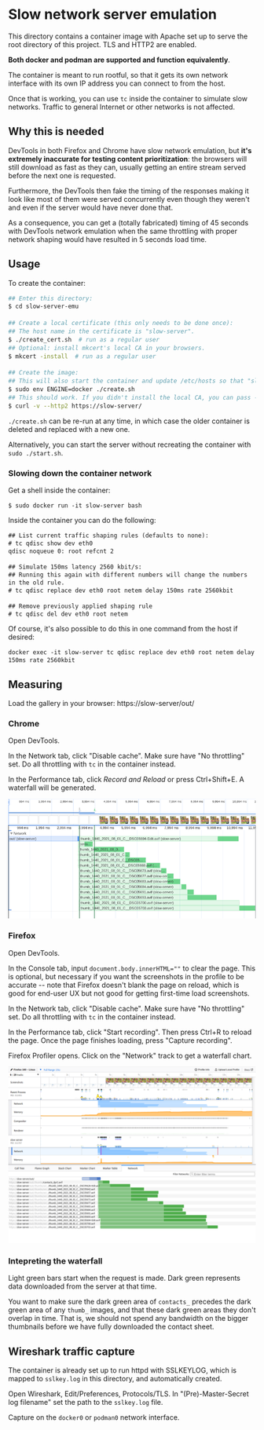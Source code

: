 # Slow network server emulation

This directory contains a container image with Apache set up to serve the root directory of this project. TLS and HTTP2 are enabled.

**Both docker and podman are supported and function equivalently**.

The container is meant to run rootful, so that it gets its own network interface with its own IP address you can connect to from the host.

Once that is working, you can use `tc` inside the container to simulate slow networks. Traffic to general Internet or other networks is not affected.

## Why this is needed

DevTools in both Firefox and Chrome have slow network emulation, but **it's extremely inaccurate for testing content prioritization**: the browsers will still download as fast as they can, usually getting an entire stream served before the next one is requested.

Furthermore, the DevTools then fake the timing of the responses making it look like most of them were served concurrently even though they weren't and even if the server would have never done that.

As a consequence, you can get a (totally fabricated) timing of 45 seconds with DevTools network emulation when the same throttling with proper network shaping would have resulted in 5 seconds load time.

## Usage

To create the container:

```sh
## Enter this directory:
$ cd slow-server-emu

## Create a local certificate (this only needs to be done once):
## The host name in the certificate is "slow-server".
$ ./create_cert.sh  # run as a regular user
## Optional: install mkcert's local CA in your browsers.
$ mkcert -install  # run as a regular user

## Create the image:
## This will also start the container and update /etc/hosts so that "slow-server" points to the container IP.
$ sudo env ENGINE=docker ./create.sh
## This should work. If you didn't install the local CA, you can pass --insecure
$ curl -v --http2 https://slow-server/
```

`./create.sh` can be re-run at any time, in which case the older container is deleted and replaced with a new one.

Alternatively, you can start the server without recreating the container with `sudo ./start.sh`.

### Slowing down the container network

Get a shell inside the container:
```
$ sudo docker run -it slow-server bash
```

Inside the container you can do the following:
```
## List current traffic shaping rules (defaults to none):
# tc qdisc show dev eth0
qdisc noqueue 0: root refcnt 2

## Simulate 150ms latency 2560 kbit/s:
## Running this again with different numbers will change the numbers in the old rule.
# tc qdisc replace dev eth0 root netem delay 150ms rate 2560kbit

## Remove previously applied shaping rule
# tc qdisc del dev eth0 root netem
```

Of course, it's also possible to do this in one command from the host if desired:

```
docker exec -it slow-server tc qdisc replace dev eth0 root netem delay 150ms rate 2560kbit
```

## Measuring

Load the gallery in your browser: https://slow-server/out/

### Chrome

Open DevTools.

In the Network tab, click "Disable cache". Make sure have "No throttling" set. Do all throttling with `tc` in the container instead.

In the Performance tab, click *Record and Reload* or press Ctrl+Shift+E. A waterfall will be generated.

![Waterfall in Chrome](images/waterfall_chrome.png)

### Firefox

Open DevTools.

In the Console tab, input `document.body.innerHTML=""` to clear the page. This is optional, but necessary if you want the screenshots in the profile to be accurate -- note that Firefox doesn't blank the page on reload, which is good for end-user UX but not good for getting first-time load screenshots.

In the Network tab, click "Disable cache". Make sure have "No throttling" set. Do all throttling with `tc` in the container instead.

In the Performance tab, click "Start recording". Then press Ctrl+R to reload the page. Once the page finishes loading, press "Capture recording".

Firefox Profiler opens. Click on the "Network" track to get a waterfall chart.

![Waterfall in Firefox](images/waterfall_firefox.png)

### Intepreting the waterfall

Light green bars start when the request is made. Dark green represents data downloaded from the server at that time.

You want to make sure the dark green area of `contacts_` precedes the dark green area of any `thumb_` images, and that these dark green areas they don't overlap in time. That is, we should not spend any bandwidth on the bigger thumbnails before we have fully downloaded the contact sheet.

## Wireshark traffic capture

The container is already set up to run httpd with SSLKEYLOG, which is mapped to `sslkey.log` in this directory, and automatically created.

Open Wireshark, Edit/Preferences, Protocols/TLS. In "(Pre)-Master-Secret log filename" set the path to the `sslkey.log` file.

Capture on the `docker0` or `podman0` network interface.